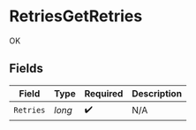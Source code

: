 # RetriesGetRetries

OK


## Fields

| Field              | Type               | Required           | Description        |
| ------------------ | ------------------ | ------------------ | ------------------ |
| `Retries`          | *long*             | :heavy_check_mark: | N/A                |